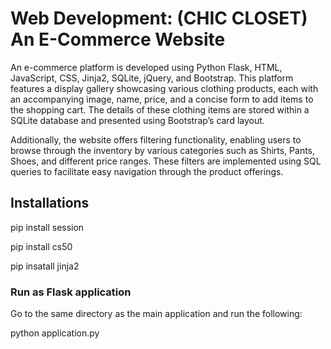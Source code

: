 # Web Development: (CHIC CLOSET) An E-Commerce Website

An e-commerce platform is developed using Python Flask, HTML, JavaScript, CSS, Jinja2, SQLite, jQuery, and Bootstrap. This platform features a display gallery showcasing various clothing products, each with an accompanying image, name, price, and a concise form to add items to the shopping cart. The details of these clothing items are stored within a SQLite database and presented using Bootstrap’s card layout.

Additionally, the website offers filtering functionality, enabling users to browse through the inventory by various categories such as Shirts, Pants, Shoes, and different price ranges. These filters are implemented using SQL queries to facilitate easy navigation through the product offerings.


## Installations


pip install session

pip install cs50

pip insatall jinja2


### Run as Flask application 

Go to the same directory as the main application and run the following:

python application.py
